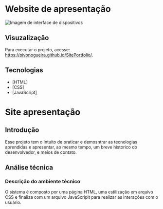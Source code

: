 # Website de apresentação
<fig>
<img src="https://proxy.organicadigital.com/img-bacf38906d12cab2.png?thumb=701x" alt="Imagem de interface de dispositivos">
</fig>

## Visuzalização
Para executar o projeto, acesse: https://pivonogueira.github.io/SitePortfolio/.

## Tecnologias
* [HTML]
* [CSS]
* [JavaScript]

# Site apresentação

## Introdução

Esse projeto tem o intuito de praticar e demosntrar as tecnologias aprendidas e apresentar, ao mesmo tempo, um breve historico do desenvolvedor, e meios de contato.


## Análise técnica

### Descrição do ambiente técnico

O sistema é composto por uma página HTML, uma estilização em arquivo CSS e finaliza com um arquivo JavaScripit para
realizar as interações com o usuário.

